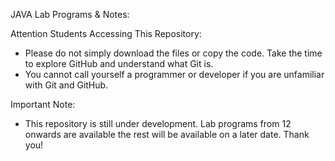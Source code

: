 JAVA Lab Programs & Notes:

Attention Students Accessing This Repository:

- Please do not simply download the files or copy the code. Take the time to explore GitHub and understand what Git is.
- You cannot call yourself a programmer or developer if you are unfamiliar with Git and GitHub.

Important Note:

- This repository is still under development. Lab programs from 12 onwards are available the rest will be available on a later date.
Thank you!
